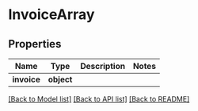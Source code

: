 # InvoiceArray

## Properties
Name | Type | Description | Notes
------------ | ------------- | ------------- | -------------
**invoice** | **object** |  | 

[[Back to Model list]](../README.md#documentation-for-models) [[Back to API list]](../README.md#documentation-for-api-endpoints) [[Back to README]](../README.md)

